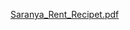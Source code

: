 [Saranya_Rent_Recipet.pdf](https://github.com/user-attachments/files/18520632/Saranya_Rent_Recipet.pdf)
